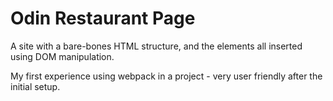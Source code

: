 # Odin Restaurant Page

A site with a bare-bones HTML structure, and the elements all inserted using DOM manipulation.

My first experience using webpack in a project - very user friendly after the initial setup.
